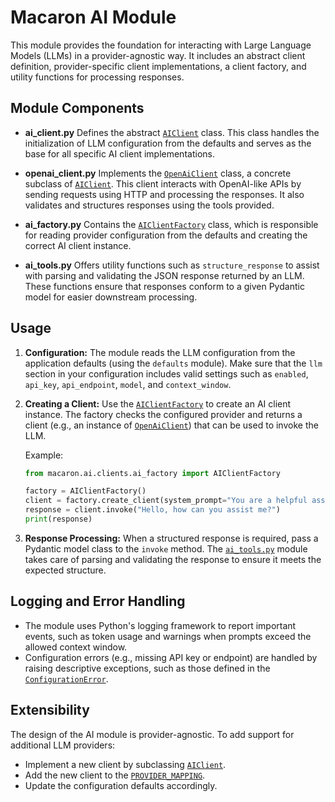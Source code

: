 # Macaron AI Module

This module provides the foundation for interacting with Large Language Models (LLMs) in a provider-agnostic way. It includes an abstract client definition, provider-specific client implementations, a client factory, and utility functions for processing responses.

## Module Components

- **ai_client.py**
  Defines the abstract [`AIClient`](./clients/base.py) class. This class handles the initialization of LLM configuration from the defaults and serves as the base for all specific AI client implementations.

- **openai_client.py**
  Implements the [`OpenAiClient`](./clients/openai_client.py) class, a concrete subclass of [`AIClient`](./ai_client.py). This client interacts with OpenAI-like APIs by sending requests using HTTP and processing the responses. It also validates and structures responses using the tools provided.

- **ai_factory.py**
  Contains the [`AIClientFactory`](./clients/base.py) class, which is responsible for reading provider configuration from the defaults and creating the correct AI client instance.

- **ai_tools.py**
  Offers utility functions such as `structure_response` to assist with parsing and validating the JSON response returned by an LLM. These functions ensure that responses conform to a given Pydantic model for easier downstream processing.

## Usage

1. **Configuration:**
   The module reads the LLM configuration from the application defaults (using the `defaults` module). Make sure that the `llm` section in your configuration includes valid settings such as `enabled`, `api_key`, `api_endpoint`, `model`, and `context_window`.

2. **Creating a Client:**
   Use the [`AIClientFactory`](./clients/ai_factory.py) to create an AI client instance. The factory checks the configured provider and returns a client (e.g., an instance of [`OpenAiClient`](./clients/openai_client.py)) that can be used to invoke the LLM.

   Example:
   ```py
   from macaron.ai.clients.ai_factory import AIClientFactory

   factory = AIClientFactory()
   client = factory.create_client(system_prompt="You are a helpful assistant.")
   response = client.invoke("Hello, how can you assist me?")
   print(response)
   ```

3. **Response Processing:**
   When a structured response is required, pass a Pydantic model class to the `invoke` method. The [`ai_tools.py`](./ai_tools.py) module takes care of parsing and validating the response to ensure it meets the expected structure.

## Logging and Error Handling

- The module uses Python's logging framework to report important events, such as token usage and warnings when prompts exceed the allowed context window.
- Configuration errors (e.g., missing API key or endpoint) are handled by raising descriptive exceptions, such as those defined in the [`ConfigurationError`](../errors.py).

## Extensibility

The design of the AI module is provider-agnostic. To add support for additional LLM providers:
- Implement a new client by subclassing [`AIClient`](./clients/base.py).
- Add the new client to the [`PROVIDER_MAPPING`](./clients/ai_factory.py).
- Update the configuration defaults accordingly.
